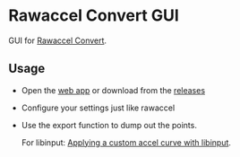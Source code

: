 # Rawaccel Convert GUI

GUI for [Rawaccel Convert](https://github.com/Kuuuube/rawaccel_convert).

## Usage

- Open the [web app](https://kuuuube.github.io/rawaccel-convert-gui/) or download from the [releases](https://github.com/Kuuuube/rawaccel-convert-gui/releases/latest)

- Configure your settings just like rawaccel

- Use the export function to dump out the points.

    For libinput: [Applying a custom accel curve with libinput](https://github.com/Kuuuube/rawaccel_convert/blob/master/docs/libinput.md).
